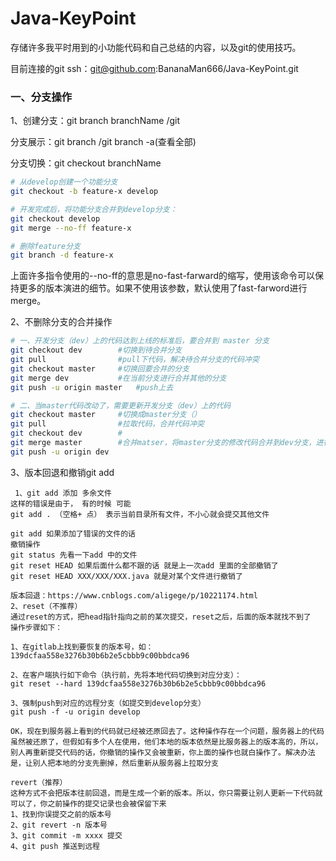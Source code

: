 # Java-KeyPoint
存储许多我平时用到的小功能代码和自己总结的内容，以及git的使用技巧。

目前连接的git ssh：git@github.com:BananaMan666/Java-KeyPoint.git

### 一、分支操作

1、创建分支：git branch branchName /git 

分支展示：git branch  /git branch -a(查看全部)

分支切换：git checkout branchName

```bash
# 从develop创建一个功能分支
git checkout -b feature-x develop

# 开发完成后，将功能分支合并到develop分支：
git checkout develop
git merge --no-ff feature-x

# 删除feature分支
git branch -d feature-x
```

上面许多指令使用的--no-ff的意思是no-fast-farward的缩写，使用该命令可以保持更多的版本演进的细节。如果不使用该参数，默认使用了fast-farword进行merge。

2、不删除分支的合并操作

```bash
# 一、开发分支（dev）上的代码达到上线的标准后，要合并到 master 分支
git checkout dev		#切换到待合并分支
git pull  				#pull下代码，解决待合并分支的代码冲突
git checkout master		#切换回要合并的分支
git merge dev			#在当前分支进行合并其他的分支
git push -u origin master	#push上去

# 二、当master代码改动了，需要更新开发分支（dev）上的代码
git checkout master  	#切换成master分支（）
git pull 				#拉取代码，合并代码冲突
git checkout dev		#
git merge master 		#合并matser，将master分支的修改代码合并到dev分支，进行后面的开发操作
git push -u origin dev
```

3、版本回退和撤销git add

```SHELL
 1、git add 添加 多余文件 
这样的错误是由于， 有的时候 可能
git add . （空格+ 点） 表示当前目录所有文件，不小心就会提交其他文件

git add 如果添加了错误的文件的话
撤销操作
git status 先看一下add 中的文件 
git reset HEAD 如果后面什么都不跟的话 就是上一次add 里面的全部撤销了 
git reset HEAD XXX/XXX/XXX.java 就是对某个文件进行撤销了

版本回退：https://www.cnblogs.com/aligege/p/10221174.html
2、reset（不推荐）
通过reset的方式，把head指针指向之前的某次提交，reset之后，后面的版本就找不到了
操作步骤如下：

1、在gitlab上找到要恢复的版本号，如：
139dcfaa558e3276b30b6b2e5cbbb9c00bbdca96 

2、在客户端执行如下命令（执行前，先将本地代码切换到对应分支）：
git reset --hard 139dcfaa558e3276b30b6b2e5cbbb9c00bbdca96 

3、强制push到对应的远程分支（如提交到develop分支）
git push -f -u origin develop

OK，现在到服务器上看到的代码就已经被还原回去了。这种操作存在一个问题，服务器上的代码虽然被还原了，但假如有多个人在使用，他们本地的版本依然是比服务器上的版本高的，所以，别人再重新提交代码的话，你撤销的操作又会被重新，你上面的操作也就白操作了。解决办法是，让别人把本地的分支先删掉，然后重新从服务器上拉取分支

revert（推荐）
这种方式不会把版本往前回退，而是生成一个新的版本。所以，你只需要让别人更新一下代码就可以了，你之前操作的提交记录也会被保留下来
1、找到你误提交之前的版本号
2、git revert -n 版本号
3、git commit -m xxxx 提交
4、git push 推送到远程
```

